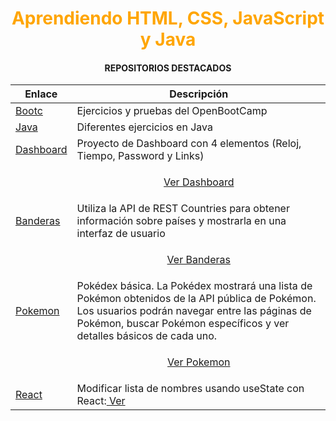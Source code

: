 <h1 align = "center"><font color = "orange">Aprendiendo HTML, CSS, JavaScript y Java</font></h1>


<h4 align = "center">REPOSITORIOS DESTACADOS</h4>

| Enlace        | Descripción                          |
|---------------|--------------------------------------|
| [Bootc](https://github.com/JuanjDes/BootC) | Ejercicios y pruebas del OpenBootCamp |
| [Java](https://github.com/JuanjDes/Solved_exercises) | Diferentes ejercicios en Java |
| [Dashboard](https://github.com/JuanjDes/project-break-dashboard) | Proyecto de Dashboard con 4 elementos (Reloj, Tiempo, Password y Links) |
|                                                                  | <p align = "center"> [Ver Dashboard](https://juanjdes.github.io/project-break-dashboard/) </p> |
| [Banderas](https://github.com/JuanjDes/diversion-con-banderas) | Utiliza la API de REST Countries para obtener información sobre países y mostrarla en una interfaz de usuario |
|                                                                    | <p align = "center"> [Ver Banderas](https://juanjdes.github.io/diversion-con-banderas/) </p> |
|[Pokemon](https://github.com/JuanjDes/fetch-async-await) |  Pokédex básica. La Pokédex mostrará una lista de Pokémon obtenidos de la API pública de Pokémon. Los usuarios podrán navegar entre las páginas de Pokémon, buscar Pokémon específicos y ver detalles básicos de cada uno. |
|                                                      | <p align = "center">[Ver Pokemon](https://juanjdes.github.io/fetch-async-await/) </p> |
|[React](https://github.com/JuanjDes/ejercicio-useState)| Modificar lista de nombres usando useState con React:[ Ver](https://juanjdes.github.io/ejercicio-useState)|
